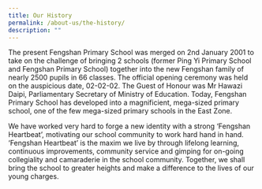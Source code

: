 ```yaml
---
title: Our History
permalink: /about-us/the-history/
description: ""
---
```

<p>The present Fengshan Primary School was merged on 2nd January 2001 to take on the challenge of bringing 2 schools (former Ping Yi Primary School and Fengshan Primary School) together into the new Fengshan family of nearly 2500 pupils in 66 classes. The official opening ceremony was held on the auspicious date, 02-02-02. The Guest of Honour was Mr Hawazi Daipi, Parliamentary Secretary of Ministry of Education. Today, Fengshan Primary School has developed into a magnificient, mega-sized primary school, one of the few mega-sized primary schools in the East Zone.</p>
<p>We have worked very hard to forge a new identity with a strong &lsquo;Fengshan Heartbeat&rsquo;, motivating our school community to work hard hand in hand. &lsquo;Fengshan Heartbeat&rsquo; is the maxim we live by through lifelong learning, continuous improvements, community service and gimping for on-going collegiality and camaraderie in the school community. Together, we shall bring the school to greater heights and make a difference to the lives of our young charges.</p>